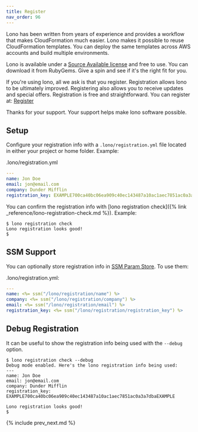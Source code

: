 ```yaml
---
title: Register
nav_order: 96
---
```


Lono has been written from years of experience and provides a workflow that makes CloudFormation much easier. Lono makes it possible to reuse CloudFormation templates. You can deploy the same templates across AWS accounts and build multiple environments.

Lono is available under a [Source Available license](https://www.boltops.com/boltops-community-license) and free to use.  You can download it from RubyGems. Give a spin and see if it's the right fit for you.

If you're using lono, all we ask is that you register. Registration allows lono to be ultimately improved. Registering also allows you to receive updates and special offers. Registration is free and straightforward. You can register at: [Register](https://register.lono.cloud)

Thanks for your support. Your support helps make lono software possible.

## Setup

Configure your registration info with a `.lono/registration.yml` file located in either your project or home folder.  Example:

.lono/registration.yml

```yaml
---
name: Jon Doe
email: jon@email.com
company: Dunder Mifflin
registration_key: EXAMPLE700ca40bc06ea909c40ec143487a10ac1aec7851ac0a3a7dbaEXAMPLE
```

You can confirm the registration info with [lono registration check]({% link _reference/lono-registration-check.md %}). Example:

    $ lono registration check
    Lono registration looks good!
    $

## SSM Support

You can optionally store registration info in [SSM Param Store](https://docs.aws.amazon.com/systems-manager/latest/userguide/systems-manager-parameter-store.html). To use them:

.lono/registration.yml:

```yaml
---
name: <%= ssm("/lono/registration/name") %>
company: <%= ssm("/lono/registration/company") %>
email: <%= ssm("/lono/registration/email") %>
registration_key: <%= ssm("/lono/registration/registration_key") %>
```

## Debug Registration

It can be useful to show the registration info being used with the `--debug` option.

    $ lono registration check --debug
    Debug mode enabled. Here's the lono registration info being used:
    ---
    name: Jon Doe
    email: jon@email.com
    company: Dunder Mifflin
    registration_key: EXAMPLE700ca40bc06ea909c40ec143487a10ac1aec7851ac0a3a7dbaEXAMPLE

    Lono registration looks good!
    $

{% include prev_next.md %}
